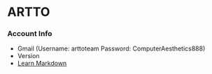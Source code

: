 # ARTTO #

### Account Info ###

* Gmail (Username: arttoteam Password: ComputerAesthetics888)
* Version
* [Learn Markdown](https://bitbucket.org/tutorials/markdowndemo)